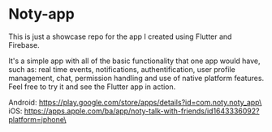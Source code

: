 # Noty-app

This is just a showcase repo for the app I created using Flutter and Firebase.

It's a simple app with all of the basic functionality that one app would have, such as: real time events, notifications, authentification, user profile management, chat, permission handling and use of native platform features. Feel free to try it and see the Flutter app in action.

Android: https://play.google.com/store/apps/details?id=com.noty.noty_app\
iOS: https://apps.apple.com/ba/app/noty-talk-with-friends/id1643336092?platform=iphone\

